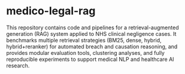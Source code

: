 # medico-legal-rag
This repository contains code and pipelines for a retrieval-augmented generation (RAG) system applied to NHS clinical negligence cases. It benchmarks multiple retrieval strategies (BM25, dense, hybrid, hybrid+reranker) for automated breach and causation reasoning, and provides modular evaluation tools, clustering analyses, and fully reproducible experiments to support medical NLP and healthcare AI research.
